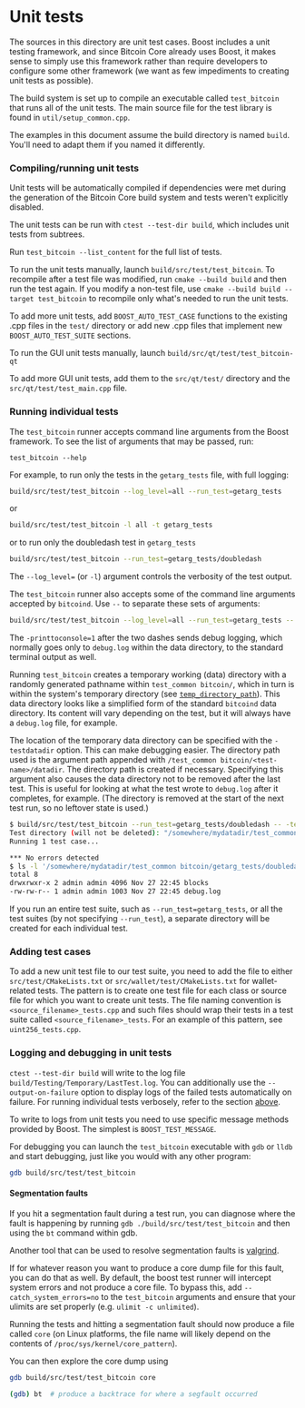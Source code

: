 # Unit tests

The sources in this directory are unit test cases. Boost includes a
unit testing framework, and since Bitcoin Core already uses Boost, it makes
sense to simply use this framework rather than require developers to
configure some other framework (we want as few impediments to creating
unit tests as possible).

The build system is set up to compile an executable called `test_bitcoin`
that runs all of the unit tests. The main source file for the test library is found in
`util/setup_common.cpp`.

The examples in this document assume the build directory is named
`build`. You'll need to adapt them if you named it differently.

### Compiling/running unit tests

Unit tests will be automatically compiled if dependencies were met
during the generation of the Bitcoin Core build system
and tests weren't explicitly disabled.

The unit tests can be run with `ctest --test-dir build`, which includes unit
tests from subtrees.

Run `test_bitcoin --list_content` for the full list of tests.

To run the unit tests manually, launch `build/src/test/test_bitcoin`. To recompile
after a test file was modified, run `cmake --build build` and then run the test again. If you
modify a non-test file, use `cmake --build build --target test_bitcoin` to recompile only what's needed
to run the unit tests.

To add more unit tests, add `BOOST_AUTO_TEST_CASE` functions to the existing
.cpp files in the `test/` directory or add new .cpp files that
implement new `BOOST_AUTO_TEST_SUITE` sections.

To run the GUI unit tests manually, launch `build/src/qt/test/test_bitcoin-qt`

To add more GUI unit tests, add them to the `src/qt/test/` directory and
the `src/qt/test/test_main.cpp` file.

### Running individual tests

The `test_bitcoin` runner accepts command line arguments from the Boost
framework. To see the list of arguments that may be passed, run:

```
test_bitcoin --help
```

For example, to run only the tests in the `getarg_tests` file, with full logging:

```bash
build/src/test/test_bitcoin --log_level=all --run_test=getarg_tests
```

or

```bash
build/src/test/test_bitcoin -l all -t getarg_tests
```

or to run only the doubledash test in `getarg_tests`

```bash
build/src/test/test_bitcoin --run_test=getarg_tests/doubledash
```

The `--log_level=` (or `-l`) argument controls the verbosity of the test output.

The `test_bitcoin` runner also accepts some of the command line arguments accepted by
`bitcoind`. Use `--` to separate these sets of arguments:

```bash
build/src/test/test_bitcoin --log_level=all --run_test=getarg_tests -- -printtoconsole=1
```

The `-printtoconsole=1` after the two dashes sends debug logging, which
normally goes only to `debug.log` within the data directory, to the
standard terminal output as well.

Running `test_bitcoin` creates a temporary working (data) directory with a randomly
generated pathname within `test_common bitcoin/`, which in turn is within
the system's temporary directory (see
[`temp_directory_path`](https://en.cppreference.com/w/cpp/filesystem/temp_directory_path)).
This data directory looks like a simplified form of the standard `bitcoind` data
directory. Its content will vary depending on the test, but it will always
have a `debug.log` file, for example.

The location of the temporary data directory can be specified with the
`-testdatadir` option. This can make debugging easier. The directory
path used is the argument path appended with
`/test_common bitcoin/<test-name>/datadir`.
The directory path is created if necessary.
Specifying this argument also causes the data directory
not to be removed after the last test. This is useful for looking at
what the test wrote to `debug.log` after it completes, for example.
(The directory is removed at the start of the next test run,
so no leftover state is used.)

```bash
$ build/src/test/test_bitcoin --run_test=getarg_tests/doubledash -- -testdatadir=/somewhere/mydatadir
Test directory (will not be deleted): "/somewhere/mydatadir/test_common bitcoin/getarg_tests/doubledash/datadir"
Running 1 test case...

*** No errors detected
$ ls -l '/somewhere/mydatadir/test_common bitcoin/getarg_tests/doubledash/datadir'
total 8
drwxrwxr-x 2 admin admin 4096 Nov 27 22:45 blocks
-rw-rw-r-- 1 admin admin 1003 Nov 27 22:45 debug.log
```

If you run an entire test suite, such as `--run_test=getarg_tests`, or all the test suites
(by not specifying `--run_test`), a separate directory
will be created for each individual test.

### Adding test cases

To add a new unit test file to our test suite, you need
to add the file to either `src/test/CMakeLists.txt` or
`src/wallet/test/CMakeLists.txt` for wallet-related tests. The pattern is to create
one test file for each class or source file for which you want to create
unit tests. The file naming convention is `<source_filename>_tests.cpp`
and such files should wrap their tests in a test suite
called `<source_filename>_tests`. For an example of this pattern,
see `uint256_tests.cpp`.

### Logging and debugging in unit tests

`ctest --test-dir build` will write to the log file `build/Testing/Temporary/LastTest.log`. You can
additionally use the `--output-on-failure` option to display logs of the failed tests automatically
on failure. For running individual tests verbosely, refer to the section
[above](#running-individual-tests).

To write to logs from unit tests you need to use specific message methods
provided by Boost. The simplest is `BOOST_TEST_MESSAGE`.

For debugging you can launch the `test_bitcoin` executable with `gdb` or `lldb` and
start debugging, just like you would with any other program:

```bash
gdb build/src/test/test_bitcoin
```

#### Segmentation faults

If you hit a segmentation fault during a test run, you can diagnose where the fault
is happening by running `gdb ./build/src/test/test_bitcoin` and then using the `bt` command
within gdb.

Another tool that can be used to resolve segmentation faults is
[valgrind](https://valgrind.org/).

If for whatever reason you want to produce a core dump file for this fault, you can do
that as well. By default, the boost test runner will intercept system errors and not
produce a core file. To bypass this, add `--catch_system_errors=no` to the
`test_bitcoin` arguments and ensure that your ulimits are set properly (e.g. `ulimit -c
unlimited`).

Running the tests and hitting a segmentation fault should now produce a file called `core`
(on Linux platforms, the file name will likely depend on the contents of
`/proc/sys/kernel/core_pattern`).

You can then explore the core dump using
```bash
gdb build/src/test/test_bitcoin core

(gdb) bt  # produce a backtrace for where a segfault occurred
```
